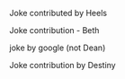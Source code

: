 
Joke contributed by Heels


Joke contribution - Beth

joke by google (not Dean)

Joke contribution by Destiny
